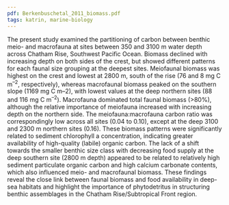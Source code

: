 ```yaml
---
pdf: Berkenbuschetal_2011_biomass.pdf
tags: katrin, marine-biology
---
```

The present study examined the partitioning of carbon between benthic meio- and macrofauna at sites between 350 and 3100 m water depth across Chatham Rise, Southwest Pacific Ocean. Biomass declined with increasing depth on both sides of the crest, but showed different patterns for each faunal size grouping at the deepest sites. Meiofaunal biomass was highest on the crest and lowest at 2800 m, south of the rise (76 and 8 mg C m<sup>–2</sup>, respectively), whereas macrofaunal biomass peaked on the southern slope (1169 mg C m–2), with lowest values at the deep northern sites (88 and 116 mg C m<sup>–2</sup>). Macrofauna dominated total faunal biomass (>80%), although the relative importance of meiofauna increased with increasing depth on the northern side. The meiofauna:macrofauna carbon ratio was correspondingly low across all sites (0.04 to 0.10), except at the deep 3100 and 2300 m northern sites (0.16). These biomass patterns were significantly related to sediment chlorophyll a concentration, indicating greater availability of high-quality (labile) organic carbon. The lack of a shift towards the smaller benthic size class with decreasing food supply at the deep southern site (2800 m depth) appeared to be related to relatively high sediment particulate organic carbon and high calcium carbonate contents, which also influenced meio- and macrofaunal biomass. These findings reveal the close link between faunal biomass and food availability in deep-sea habitats and highlight the importance of phytodetritus in structuring benthic assemblages in the Chatham Rise/Subtropical Front region.
